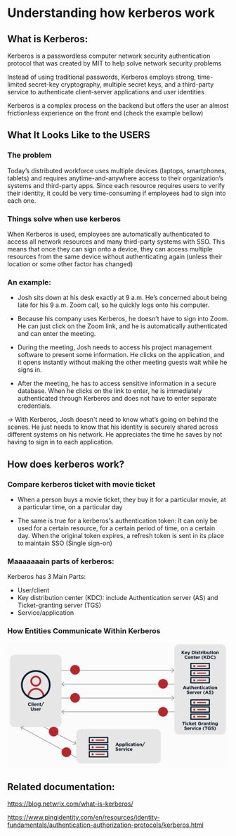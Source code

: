 # Understanding how kerberos work


## What is Kerberos:
Kerberos is a passwordless computer network security authentication protocol that was created by MIT to help solve network security problems

Instead of using traditional passwords, Kerberos employs strong, time-limited secret-key cryptography, multiple secret keys, and a third-party service to authenticate client-server applications and user identities

Kerberos is a complex process on the backend but offers the user an almost frictionless experience on the front end (check the example bellow)

## What It Looks Like to the USERS

### The problem
Today’s distributed workforce uses multiple devices (laptops, smartphones, tablets) 
and requires anytime-and-anywhere access to their organization’s systems and third-party apps. 
Since each resource requires users to verify their identity, 
it could be very time-consuming if employees had to sign into each one.

### Things solve when use kerberos
When Kerberos is used, employees are automatically authenticated to access all network resources and many third-party 
systems with SSO. This means that once they can sign onto a device, 
they can access multiple resources from the same device without authenticating again 
(unless their location or some other factor has changed)

### An example:
- Josh sits down at his desk exactly at 9 a.m. He’s concerned about being late for his 9 a.m. Zoom call, so he quickly logs onto his computer.

- Because his company uses Kerberos, he doesn’t have to sign into Zoom. He can just click on the Zoom link, and he is automatically authenticated and can enter the meeting.

- During the meeting, Josh needs to access his project management software to present some information. He clicks on the application, and it opens instantly without making the other meeting guests wait while he signs in.

- After the meeting, he has to access sensitive information in a secure database. When he clicks on the link to enter, he is immediately authenticated through Kerberos and does not have to enter separate credentials.

-> With Kerberos, Josh doesn't need to know what’s going on behind the scenes.
He just needs to know that his identity is securely shared across different systems on his network. 
He appreciates the time he saves by not having to sign in to each application.

## How does kerberos work?

### Compare kerberos ticket with movie ticket

- When a person buys a movie ticket, they buy it for a particular movie, at a particular time, on a particular day

- The same is true for a kerberos's authentication token: It can only be used for a certain resource, for a certain period of time, on a certain day. 
When the original token expires, a refresh token is sent in its place to maintain SSO (Single sign-on)

### Maaaaaaain parts of kerberos:
Kerberos has 3 Main Parts:
- User/client             
- Key distribution center (KDC): include Authentication server (AS) and Ticket-granting server (TGS)       
- Service/application

### How Entities Communicate Within Kerberos
![How Entities Communicate](./images/comunication.png)



## Related documentation:

https://blog.netwrix.com/what-is-kerberos/

https://www.pingidentity.com/en/resources/identity-fundamentals/authentication-authorization-protocols/kerberos.html

